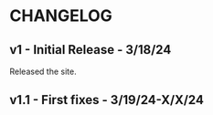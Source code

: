 # CHANGELOG

## v1 - Initial Release - 3/18/24
Released the site.

## v1.1 - First fixes - 3/19/24-X/X/24 